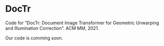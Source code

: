 # DocTr
Code for “DocTr: Document Image Transformer for Geometric Unwarping and Illumination Correction”. ACM MM, 2021.

Our code is comming soon.
